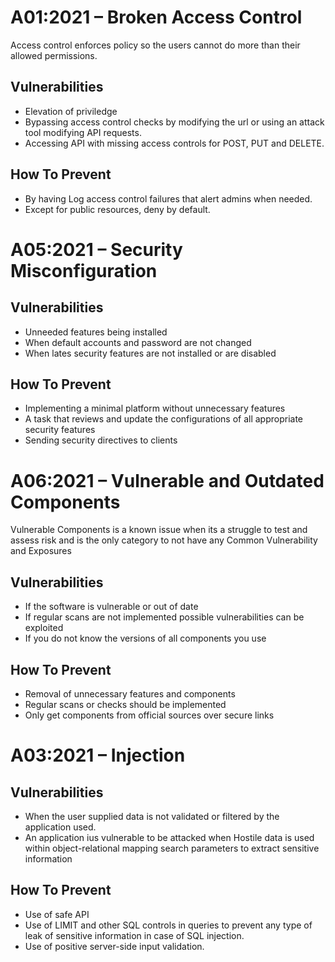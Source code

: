 # A01:2021 – Broken Access Control
Access control enforces policy so the users cannot do more than their allowed permissions.

## Vulnerabilities
- Elevation of priviledge
- Bypassing access control checks by modifying the url or using an attack tool modifying API requests.
- Accessing API with missing access controls for POST, PUT and DELETE.

## How To Prevent
- By having Log access control failures that alert admins when needed.
- Except for public resources, deny by default.

# A05:2021 – Security Misconfiguration

## Vulnerabilities
- Unneeded features being installed
- When default accounts and password are not changed
- When lates security features are not installed or are disabled

## How To Prevent
- Implementing a minimal platform without unnecessary features
- A task that reviews and update the configurations of all appropriate security features
- Sending security directives to clients

# A06:2021 – Vulnerable and Outdated Components

Vulnerable Components is a known issue when its a struggle to test and assess risk and is the only category to not have any Common Vulnerability and Exposures 

## Vulnerabilities
- If the software is vulnerable or out of date
- If regular scans are not implemented possible vulnerabilities can be exploited
- If you do not know the versions of all components you use

## How To Prevent
- Removal of unnecessary features and components
- Regular scans or checks should be implemented
- Only get components from official sources over secure links

# A03:2021 – Injection

## Vulnerabilities
- When the user supplied data is not validated or filtered by the application used.
- An application ius vulnerable to be attacked when Hostile data is used within object-relational mapping search parameters to extract sensitive information
  
## How To Prevent
- Use of safe API
- Use of LIMIT and other SQL controls in queries to prevent any type of leak of sensitive information in case of SQL injection.
- Use of positive server-side input validation.
